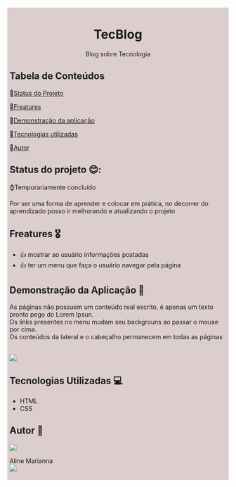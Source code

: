 <div style="background-color: #ddcece; margin: 4px auto; padding: 5px;">
    <div>
    <h1 style="text-align: center;">TecBlog</h1>
    <p style="text-align: center;"> Blog sobre Tecnologia </p>
   </div>
  
  <h2> Tabela de Conteúdos </h2>
      <p>🛒<a href="#status">Status do Projeto</a></p>
      <p>🛒<a href="#freatures">Freatures</a></p>
      <p>🛒<a href="#demonst">Demonstração da aplicação</a></p>
      <p>🛒<a href="#tec">Tecnologias utilizadas</a></p>
      <p>🛒<a href="#autor">Autor</a></p>
      

  <h2 id="status"> Status do projeto 😊: </h2>
    <p>⌚Temporariamente concluído</p>
    <p>Por ser uma forma de aprender e colocar em prática, no decorrer do aprendizado posso ir melhorando e atualizando o projeto</p>

  <h2 id="freatures"> Freatures 🎖 </h2>
    <ul>
        <li>👍 mostrar ao usuário informações postadas</li>
        <li>👍 ter um menu que faça o usuário navegar pela página</li>
    </ul>

  <h2 id="demonst"> Demonstração da Aplicação 👀 </h2>
    <p>
        As páginas não possuem um conteúdo real escrito, é apenas um texto pronto pego do Lorem Ipsun. <br>
        Os links presentes no menu mudam seu backgrouns ao passar o mouse por cima. <br>
        Os conteúdos da lateral e o cabeçalho permanecem em todas as páginas
    </p> <br>
    <img src="https://bn02pap001files.storage.live.com/y4mUWSqMOEzxBkxWJLJAFgE6qb7jvaUMnO0-qRs_IGsobT_HXh4vSGdjO0isb5FTWtSpNZEq3Kb98K1UzhOZAoSEm-mGtb3jXO1WE6KwVWdIkH5cNU8FjQ2LYfu_w7jGTSWmegJarwBDxMXzXOuuQo99lHIaSXi7Zme1UmxZOK_MKlsVxMikvIObsrEAiazGw3uYzBP37Na_cuJkB_E1d9mcAJDQs4Lm9QQlp3osBKDWKI?encodeFailures=1&width=813&height=385">

  <h2 id="tec"> Tecnologias Utilizadas 💻 </h2>
    <ul>
        <li>HTML</li>
        <li>CSS</li>
    </ul>

  <h2 id="autor"> Autor 👩 </h2>
    <img src="https://public.bn.files.1drv.com/y4mZZJYq_Mrh8HN9cbZEXilDnnv106DMz2h2ZaRUQGX6Duc5jUBv8Hv8Nk7mG1nU_DWn1-Vvex_hHfh86wm6e-k4gLD9B18AqAIMvZOURwaqBFVaRzr604HNbpbvtd8Xltsv6LbvnzxxzFqfYbm7R1tW8fe1vFxoVnwsqwUMGd_-rIQDjUSy4tOT1zUa-k9clkMQbFz3YA37IkYqfNn5eW6-4xuMulwlSItqvjLqWo3Bak"  >
    <p style=>Aline Marianna <br>
        <a href="https://instagram.com/aline_marianna" target="_blank"><img src="https://img.shields.io/badge/-Instagram-%23E4405F?style=for-the-badge&logo=instagram&logoColor=white" target="_blank"></a>
    </p>
</div>
